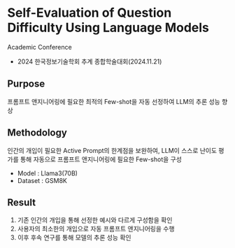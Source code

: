 # Self-Evaluation of Question Difficulty Using Language Models
Academic Conference

  - 2024 한국정보기술학회 추계 종합학술대회(2024.11.21)

## Purpose
프롬프트 앤지니어링에 필요한 최적의 Few-shot을 자동 선정하여 LLM의 추론 성능 향상

## Methodology
인간의 개입이 필요한 Active Prompt의 한계점을 보완하여, LLM이 스스로 난이도 평가를 통해 자동으로 프롬프트 앤지니어링에 필요한 Few-shot을 구성
	
  - Model : Llama3(70B)
  - Dataset : GSM8K

## Result
1. 기존 인간의 개입을 통해 선정한 예시와 다르게 구성함을 확인
2. 사용자의 최소한의 개입으로 자동 프롬프트 앤지니어링을 수행
3. 이후 후속 연구를 통해 모델의 추론 성능 확인